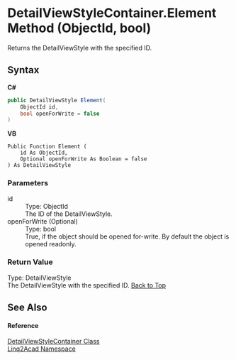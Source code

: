 # DetailViewStyleContainer.Element Method (ObjectId, bool)
 

Returns the DetailViewStyle with the specified ID.

## Syntax

**C#**<br />
``` C#
public DetailViewStyle Element(
	ObjectId id,
	bool openForWrite = false
)
```

**VB**<br />
``` VB
Public Function Element ( 
	id As ObjectId,
	Optional openForWrite As Boolean = false
) As DetailViewStyle
```


### Parameters
<dl><dt>id</dt><dd>Type: ObjectId<br />The ID of the DetailViewStyle.</dd><dt>openForWrite (Optional)</dt><dd>Type: bool<br />True, if the object should be opened for-write. By default the object is opened readonly.</dd></dl>

### Return Value
Type: DetailViewStyle<br />The DetailViewStyle with the specified ID.
<a href="#DetailViewStyleContainerElement-Method-ObjectId-bool">Back to Top</a>

## See Also


#### Reference
<a href="T_Linq2Acad_DetailViewStyleContainer.md#DetailViewStyleContainer-Class">DetailViewStyleContainer Class</a><br /><a href="N_Linq2Acad.md#Linq2Acad-Namespace">Linq2Acad Namespace</a><br />
